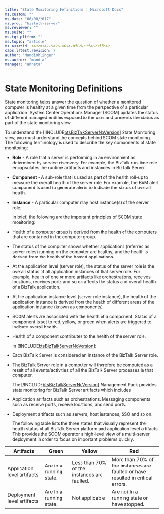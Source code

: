 ```yaml
---
title: "State Monitoring Definitions | Microsoft Docs"
ms.custom: ""
ms.date: "06/08/2017"
ms.prod: "biztalk-server"
ms.reviewer: ""
ms.suite: ""
ms.tgt_pltfrm: ""
ms.topic: "article"
ms.assetid: aa2c8247-5e25-4624-9f0d-c7fe621ffba2
caps.latest.revision: 7
author: "MandiOhlinger"
ms.author: "mandia"
manager: "anneta"
---
```

# State Monitoring Definitions
State monitoring helps answer the question of whether a monitored computer is healthy at a given time from the perspective of a particular application. System Center Operations Manager (SCOM) updates the status of different managed entities exposed to the user and presents the status as part of the state monitoring view.  
  
 To understand the [!INCLUDE[btsBizTalkServerNoVersion](../includes/btsbiztalkservernoversion-md.md)] State Monitoring view, you must understand the concepts behind SCOM state monitoring. The following terminology is used to describe the key components of state monitoring:  
  
- **Role** - A role that a server is performing in an environment as determined by service discovery. For example, the BizTalk run-time role encapsulates the runtime artifacts and instances in BizTalk Server.  
  
- **Component** - A sub-role that is used as part of the health roll-up to measure the overall health of the server role. For example, the BAM alert component is used to generate alerts to indicate the status of overall health.  
  
- **Instance** - A particular computer may host instance(s) of the server role.  
  
  In brief, the following are the important principles of SCOM state monitoring:  
  
- Health of a computer group is derived from the health of the computers that are contained in the computer group.  
  
- The status of the computer shows whether applications (referred as server roles) running on the computer are healthy, and the health is derived from the health of the hosted applications.  
  
- At the application level (server role), the status of the server role is the overall status of all application instances of that server role. For example, health of one or more artifacts like orchestrations, receives locations, receives ports and so on affects the status and overall health of a BizTalk application.  
  
- At the application instance level (server role instance), the health of the application instance is derived from the health of different areas of the application instance (known as components).  
  
- SCOM alerts are associated with the health of a component. Status of a component is set to red, yellow, or green when alerts are triggered to indicate overall health.  
  
- Health of a component contributes to the health of the server role.  
  
  In [!INCLUDE[btsBizTalkServerNoVersion](../includes/btsbiztalkservernoversion-md.md)]:  
  
- Each BizTalk Server is considered an instance of the BizTalk Server role.  
  
- The BizTalk Server role in a computer will therefore be computed as a result of all events/activities of all the BizTalk Server processes in that computer.  
  
  The [!INCLUDE[btsBizTalkServerNoVersion](../includes/btsbiztalkservernoversion-md.md)] Management Pack provides state monitoring for BizTalk Server artifacts which includes  
  
- Application artifacts such as orchestrations. Messaging components such as receive ports, receive locations, and send ports.  
  
- Deployment artifacts such as servers, host instances, SSO and so on.  
  
  The following table lists the three states that visually represent the health status of all BizTalk Server platform and application level artifacts. This provides the SCOM operator a high-level view of a multi-server deployment in order to focus on important problems quickly.  
  
|Artifacts|Green|Yellow|Red|  
|---------------|-----------|------------|---------|  
|Application level artifacts|Are in a running state.|Less than 70% of the   instances are faulted.|More than 70% of the instances are faulted or have resulted in critical errors.|  
|Deployment level artifacts|Are in a running state.|Not applicable|Are not in a running state or have stopped.|